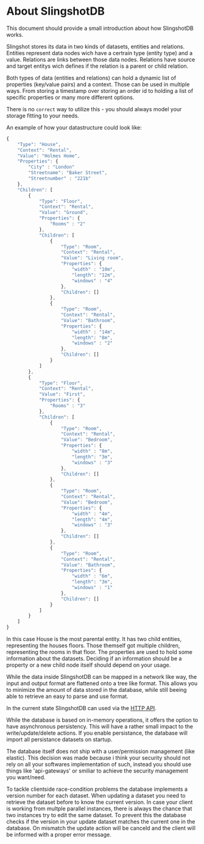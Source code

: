 # About SlingshotDB
This document should provide a small introduction about how SlingshotDB works.

Slingshot stores its data in two kinds of datasets, entities and relations. Entities represent data nodes wich have a certrain type (entity type) and a value. Relations are links between those data nodes. Relations have source and target entitys wich defines if the relation is a parent or child relation. 

Both types of data (entities and relations) can hold a dynamic list of properties (key/value pairs) and a context. Those can be used in multiple ways. From storing a timestamp over storing an order id to holding a list of specific properties or many more different options. 

There is no `correct` way to utilize this - you should always model your storage fitting to your needs. 

An example of how your datastructure could look like:
```javascript
{
    "Type": "House",
    "Context": "Rental",
    "Value": "Holmes Home",
    "Properties": {
        "City" : "London"
        "Streetname": "Baker Street",
        "Streetnumber" : "221b"
    },
    "Children": [
        {
            "Type": "Floor",
            "Context": "Rental",
            "Value": "Ground",
            "Properties": {
                "Rooms" : "2"
            },
            "Children": [
                {
                    "Type": "Room",
                    "Context": "Rental",
                    "Value": "Living room",
                    "Properties": {
                        "width" : "10m",
                        "length": "12m",
                        "windows" : "4"
                    },
                    "Children": []
                },
                {
                    "Type": "Room",
                    "Context": "Rental",
                    "Value": "Bathroom",
                    "Properties": {
                        "width" : "14m",
                        "length": "8m",
                        "windows" : "2"
                    },
                    "Children": []
                }
            ]
        },
        {
            "Type": "Floor",
            "Context": "Rental",
            "Value": "First",
            "Properties": {
                "Rooms" : "3"
            },
            "Children": [
                {
                    "Type": "Room",
                    "Context": "Rental",
                    "Value": "Bedroom",
                    "Properties": {
                        "width" : "8m",
                        "length": "3m",
                        "windows" : "3"
                    },
                    "Children": []
                },
                {
                    "Type": "Room",
                    "Context": "Rental",
                    "Value": "Bedroom",
                    "Properties": {
                        "width" : "4m",
                        "length": "4m",
                        "windows" : "3"
                    },
                    "Children": []
                },
                {
                    "Type": "Room",
                    "Context": "Rental",
                    "Value": "Bathroom",
                    "Properties": {
                        "width" : "6m",
                        "length": "3m",
                        "windows" : "1"
                    },
                    "Children": []
                }
            ]
        }
    ]
}

```
In this case House is the most parental entity. It has two child entities, representing the houses floors. Those themself got multiple children, representing the rooms in that floor. The properties are used to hold some information about the datasets. Deciding if an information should be a property or a new child node itself should depend on your usage.

While the data inside SlingshotDB can be mapped in a network like way, the input and output format are flattened onto a tree like format. This allows you to minimize the amount of data stored in the database, while still beeing able to retrieve an easy to parse and use format.

In the current state SlingshotDB can used via the [HTTP API](https://github.com/voodooEntity/slingshotdb/blob/master/docs/HTTP_API_V1.md). 

While the database is based on in-memory operations, it offers the option to have asynchronous persistency. This will have a rather small impact to the write/update/delete actions. If you enable persistance, the database will import all persistance datasets on startup.

The database itself does not ship with a user/permission management (like elastic). This decision was made because i think your security should not rely on all your softwares implementation of such, instead you should use things like 'api-gateways' or smiliar to achieve the security management you want/need.

To tackle clientside race-condition problems the database implements a version number for each dataset. When updating a dataset you need to retrieve the dataset before to know the current version. In case your client is working from multple parallel instances, there is always the chance that two instances try to edit the same dataset. To prevent this the database checks if the version in your update dataset matches the current one in the database. On mismatch the update action will be canceld and the client will be informed with a proper error message.